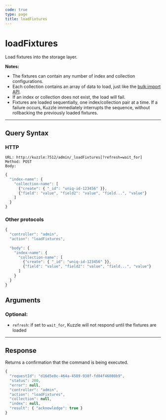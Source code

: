 ```yaml
---
code: true
type: page
title: loadFixtures
---
```


# loadFixtures

<SinceBadge version="1.7.0" />

Load fixtures into the storage layer.

**Notes:**

* The fixtures can contain any number of index and collection configurations.
* Each collection contains an array of data to load, just like the [bulk:import API](/core/2/api/controllers/bulk/import).
* If an index or collection does not exist, the load will fail.
* Fixtures are loaded sequentially, one index/collection pair at a time. If a failure occurs, Kuzzle immediately interrupts the sequence, without rollbacking the previously loaded fixtures.

---

## Query Syntax

### HTTP

```http
URL: http://kuzzle:7512/admin/_loadFixtures[?refresh=wait_for]
Method: POST
Body:
```

```js
{
  "index-name": {
    "collection-name": [
      {"create": { "_id": "uniq-id-123456" }},
      {"field": "value", "field2": "value", "field...", "value"}
    ]
  }
}
```


### Other protocols


```js
{
  "controller": "admin",
  "action": "loadFixtures",
  
  "body": {
    "index-name": {
      "collection-name": [
        {"create": { "_id": "uniq-id-123456" }},
        {"field": "value", "field2": "value", "field...", "value"}
      ]
    }
  }
}
```

## Arguments

### Optional:

* `refresh`: if set to `wait_for`, Kuzzle will not respond until the fixtures are loaded

---

## Response

Returns a confirmation that the command is being executed.

```js
{
  "requestId": "d16d5e8c-464a-4589-938f-fd84f46080b9",
  "status": 200,
  "error": null,
  "controller": "admin",
  "action": "loadFixtures",
  "collection": null,
  "index": null,
  "result": { "acknowledge": true }
}
```
